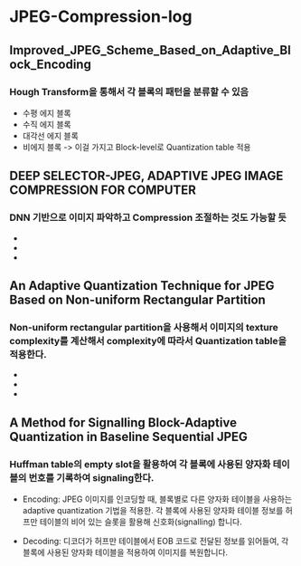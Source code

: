 # JPEG-Compression-log
## Improved_JPEG_Scheme_Based_on_Adaptive_Block_Encoding
### Hough Transform을 통해서 각 블록의 패턴을 분류할 수 있음
- 수평 에지 블록
- 수직 에지 블록
- 대각선 에지 블록
- 비에지 블록
-> 이걸 가지고 Block-level로 Quantization table 적용
  
## DEEP SELECTOR-JPEG, ADAPTIVE JPEG IMAGE COMPRESSION FOR COMPUTER
### DNN 기반으로 이미지 파악하고 Compression 조절하는 것도 가능할 듯
- 
-
-
## An Adaptive Quantization Technique for JPEG Based on Non-uniform Rectangular Partition
### Non-uniform rectangular partition을 사용해서 이미지의 texture complexity를 계산해서 complexity에 따라서 Quantization table을 적용한다.
-
-
-
## A Method for Signalling Block-Adaptive Quantization in Baseline Sequential JPEG
### Huffman table의 empty slot을 활용하여 각 블록에 사용된 양자화 테이블의 번호를 기록하여 signaling한다.
- Encoding:
JPEG 이미지를 인코딩할 때, 블록별로 다른 양자화 테이블을 사용하는 adaptive quantization 기법을 적용한.
각 블록에 사용된 양자화 테이블 정보를 허프만 테이블의 비어 있는 슬롯을 활용해 신호화(signalling) 합니다.

- Decoding:
디코더가 허프만 테이블에서 EOB 코드로 전달된 정보를 읽어들여, 각 블록에 사용된 양자화 테이블을 적용하여 이미지를 복원합니다.
